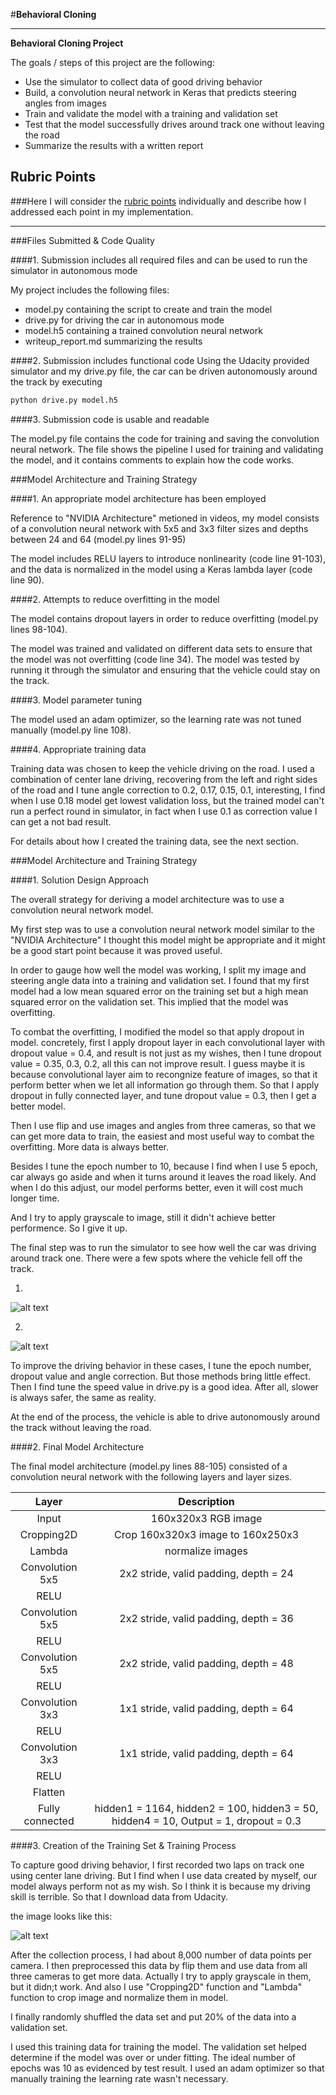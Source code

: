 #**Behavioral Cloning** 



---

**Behavioral Cloning Project**

The goals / steps of this project are the following:
* Use the simulator to collect data of good driving behavior
* Build, a convolution neural network in Keras that predicts steering angles from images
* Train and validate the model with a training and validation set
* Test that the model successfully drives around track one without leaving the road
* Summarize the results with a written report


[//]: # (Image References)

[image1]: ./examples/placeholder.png "Model Visualization"
[image2]: ./examples/placeholder.png "Grayscaling"
[image3]: ./examples/placeholder_small.png "Recovery Image"
[image4]: ./examples/placeholder_small.png "Recovery Image"
[image5]: ./examples/placeholder_small.png "Recovery Image"
[image6]: ./examples/placeholder_small.png "Normal Image"
[image7]: ./examples/placeholder_small.png "Flipped Image"

## Rubric Points
###Here I will consider the [rubric points](https://review.udacity.com/#!/rubrics/432/view) individually and describe how I addressed each point in my implementation.  

---
###Files Submitted & Code Quality

####1. Submission includes all required files and can be used to run the simulator in autonomous mode

My project includes the following files:
* model.py containing the script to create and train the model
* drive.py for driving the car in autonomous mode
* model.h5 containing a trained convolution neural network 
* writeup_report.md summarizing the results

####2. Submission includes functional code
Using the Udacity provided simulator and my drive.py file, the car can be driven autonomously around the track by executing 
```sh
python drive.py model.h5
```

####3. Submission code is usable and readable

The model.py file contains the code for training and saving the convolution neural network. The file shows the pipeline I used for training and validating the model, and it contains comments to explain how the code works.

###Model Architecture and Training Strategy

####1. An appropriate model architecture has been employed

Reference to "NVIDIA Architecture" metioned in videos, my model consists of a convolution neural network with 5x5 and 3x3 filter sizes and depths between 24 and 64 (model.py lines 91-95) 

The model includes RELU layers to introduce nonlinearity (code line 91-103), and the data is normalized in the model using a Keras lambda layer (code line 90). 

####2. Attempts to reduce overfitting in the model

The model contains dropout layers in order to reduce overfitting (model.py lines 98-104). 

The model was trained and validated on different data sets to ensure that the model was not overfitting (code line 34). The model was tested by running it through the simulator and ensuring that the vehicle could stay on the track.

####3. Model parameter tuning

The model used an adam optimizer, so the learning rate was not tuned manually (model.py line 108).

####4. Appropriate training data

Training data was chosen to keep the vehicle driving on the road. I used a combination of center lane driving, recovering from the left and right sides of the road and I tune angle correction to 0.2, 0.17, 0.15, 0.1, interesting, I find when I use 0.18 model get lowest validation loss, but the trained model can't run a perfect round in simulator, in fact when I use 0.1 as correction value I can get a not bad result.

For details about how I created the training data, see the next section. 

###Model Architecture and Training Strategy

####1. Solution Design Approach

The overall strategy for deriving a model architecture was to use a convolution neural network model.

My first step was to use a convolution neural network model similar to the "NVIDIA Architecture" I thought this model might be appropriate and it might be a good start point because it was proved useful.

In order to gauge how well the model was working, I split my image and steering angle data into a training and validation set. I found that my first model had a low mean squared error on the training set but a high mean squared error on the validation set. This implied that the model was overfitting. 

To combat the overfitting, I modified the model so that apply dropout in model. concretely, first I apply dropout layer in each convolutional layer with dropout value = 0.4, and result is not just as my wishes, then I tune dropout value = 0.35, 0.3, 0.2, all this can not improve result. I guess maybe it is because convolutional layer aim to recongnize feature of images, so that it perform better when we let all information go through them. So that I apply dropout in fully connected layer, and tune dropout value = 0.3, then I get a better model.

Then I use flip and use images and angles from three cameras, so that we can get more data to train, the easiest and most useful way to combat the overfitting. More data is always better.

Besides I tune the epoch number to 10, because I find when I use 5 epoch, car always go aside and when it turns around it leaves the road likely. And when I do this adjust, our model performs better, even it will cost much longer time.

And I try to apply grayscale to image, still it didn't achieve better performence. So I give it up.

The final step was to run the simulator to see how well the car was driving around track one. There were a few spots where the vehicle fell off the track. 

  1) 
  
![alt text][image1]
  
  2) 
  
 ![alt text][image1]

To improve the driving behavior in these cases, I tune the epoch number, dropout value and angle correction. But those methods bring little effect. Then I find tune the speed value in drive.py is a good idea. After all, slower is always safer, the same as reality.

At the end of the process, the vehicle is able to drive autonomously around the track without leaving the road.

####2. Final Model Architecture

The final model architecture (model.py lines 88-105) consisted of a convolution neural network with the following layers and layer sizes. 

| Layer         		|     Description	        					| 
|:---------------------:|:---------------------------------------------:| 
| Input         		| 160x320x3 RGB image   							| 
| Cropping2D         		| Crop 160x320x3 image to 160x250x3   							| 
| Lambda         		|    		normalize images					| 
| Convolution 5x5     	| 2x2 stride, valid padding, depth = 24 	|
| RELU					|												|
| Convolution 5x5     	| 2x2 stride, valid padding, depth = 36 	|
| RELU					|			
| Convolution 5x5     	| 2x2 stride, valid padding, depth = 48 	|
| RELU					|	
| Convolution 3x3     	| 1x1 stride, valid padding, depth = 64 	|
| RELU					|	
| Convolution 3x3     	| 1x1 stride, valid padding, depth = 64 	|
| RELU					|	
| Flatten	      	| 	|
| Fully connected		| hidden1 = 1164, hidden2 = 100, hidden3 = 50, hidden4 = 10, Output = 1, dropout = 0.3  |       					

####3. Creation of the Training Set & Training Process

To capture good driving behavior, I first recorded two laps on track one using center lane driving. But I find when I use data created by myself, our model always perform not as my wish. So I think it is because my driving skill is terrible. So that I download data from Udacity. 

the image looks like this:

![alt text][image1]

After the collection process, I had about 8,000 number of data points per camera. I then preprocessed this data by flip them and use data from all three cameras to get more data. Actually I try to apply grayscale in them, but it didn;t work. And also I use "Cropping2D" function and "Lambda" function to crop image and normalize them in model.


I finally randomly shuffled the data set and put 20% of the data into a validation set. 

I used this training data for training the model. The validation set helped determine if the model was over or under fitting. The ideal number of epochs was 10 as evidenced by test result. I used an adam optimizer so that manually training the learning rate wasn't necessary.

